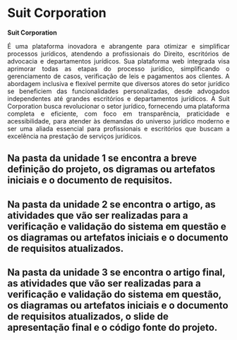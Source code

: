 # Suit Corporation 

**Suit Corporation** <p align="justify">É uma plataforma inovadora e abrangente para otimizar e simplificar processos jurídicos, atendendo a profissionais do Direito, escritórios de advocacia e departamentos jurídicos. Sua plataforma web integrada visa aprimorar todas as etapas do processo jurídico, simplificando o gerenciamento de casos, verificação de leis e pagamentos aos clientes. A abordagem inclusiva e flexível permite que diversos atores do setor jurídico se beneficiem das funcionalidades personalizadas, desde advogados independentes até grandes escritórios e departamentos jurídicos. A Suit Corporation busca revolucionar o setor jurídico, fornecendo uma plataforma completa e eficiente, com foco em transparência, praticidade e acessibilidade, para atender às demandas do universo jurídico moderno e ser uma aliada essencial para profissionais e escritórios que buscam a excelência na prestação de serviços jurídicos.</p>


Na pasta da unidade 1 se encontra a breve definição do projeto, os digramas ou artefatos iniciais e o documento de requisitos.
--
Na pasta da unidade 2 se encontra o artigo, as atividades que vão ser realizadas para a verificação e validação do sistema em questão e os diagramas ou artefatos iniciais e o documento de requisitos atualizados.
--
Na pasta da unidade 3 se encontra o artigo final, as atividades que vão ser realizadas para a verificação e validação do sistema em questão, os diagramas ou artefatos iniciais e o documento de requisitos atualizados, o slide de apresentação final e o código fonte do projeto.
--
